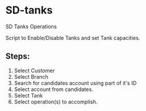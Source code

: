 # SD-tanks
SD Tanks Operations

Script to Enable/Disable Tanks and set Tank capacities.

Steps:
----------
1. Select Customer
2. Select Branch
3. Search for candidates account using part of it's ID
4. Select account from candidates.
5. Select Tank
6. Select operation(s) to accomplish.
